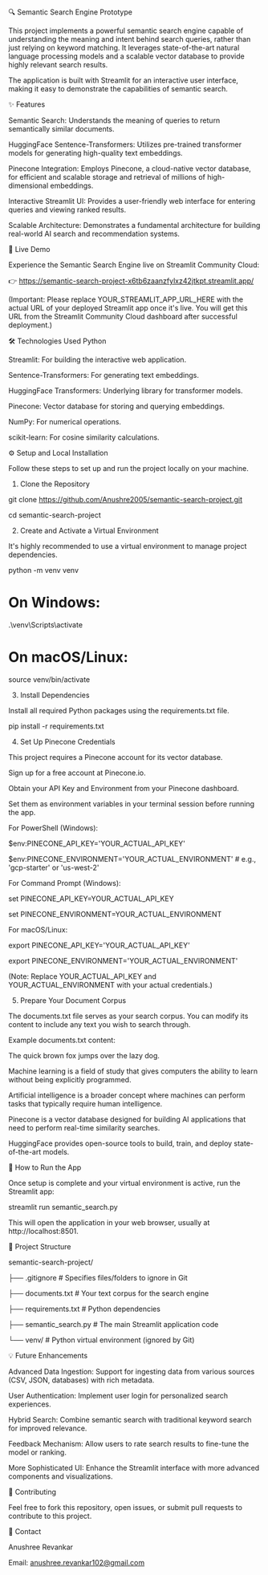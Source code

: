 🔍 Semantic Search Engine Prototype

This project implements a powerful semantic search engine capable of understanding the meaning and intent behind search queries, rather than just relying on keyword matching. It leverages state-of-the-art natural language processing models and a scalable vector database to provide highly relevant search results.

The application is built with Streamlit for an interactive user interface, making it easy to demonstrate the capabilities of semantic search.

✨ Features

Semantic Search: Understands the meaning of queries to return semantically similar documents.

HuggingFace Sentence-Transformers: Utilizes pre-trained transformer models for generating high-quality text embeddings.

Pinecone Integration: Employs Pinecone, a cloud-native vector database, for efficient and scalable storage and retrieval of millions of high-dimensional embeddings.

Interactive Streamlit UI: Provides a user-friendly web interface for entering queries and viewing ranked results.

Scalable Architecture: Demonstrates a fundamental architecture for building real-world AI search and recommendation systems.


🚀 Live Demo

Experience the Semantic Search Engine live on Streamlit Community Cloud:

👉 https://semantic-search-project-x6tb6zaanzfylxz42jtkpt.streamlit.app/

(Important: Please replace YOUR_STREAMLIT_APP_URL_HERE with the actual URL of your deployed Streamlit app once it's live. You will get this URL from the Streamlit Community Cloud dashboard after successful deployment.)


🛠️ Technologies Used
Python

Streamlit: For building the interactive web application.

Sentence-Transformers: For generating text embeddings.

HuggingFace Transformers: Underlying library for transformer models.

Pinecone: Vector database for storing and querying embeddings.

NumPy: For numerical operations.

scikit-learn: For cosine similarity calculations.


⚙️ Setup and Local Installation

Follow these steps to set up and run the project locally on your machine.

1. Clone the Repository

git clone https://github.com/Anushre2005/semantic-search-project.git

cd semantic-search-project

2. Create and Activate a Virtual Environment

It's highly recommended to use a virtual environment to manage project dependencies.

python -m venv venv

# On Windows:

.\venv\Scripts\activate

# On macOS/Linux:

source venv/bin/activate

3. Install Dependencies

Install all required Python packages using the requirements.txt file.

pip install -r requirements.txt

4. Set Up Pinecone Credentials

This project requires a Pinecone account for its vector database.

Sign up for a free account at Pinecone.io.

Obtain your API Key and Environment from your Pinecone dashboard.

Set them as environment variables in your terminal session before running the app.

For PowerShell (Windows):

$env:PINECONE_API_KEY='YOUR_ACTUAL_API_KEY'

$env:PINECONE_ENVIRONMENT='YOUR_ACTUAL_ENVIRONMENT' # e.g., 'gcp-starter' or 'us-west-2'

For Command Prompt (Windows):

set PINECONE_API_KEY=YOUR_ACTUAL_API_KEY

set PINECONE_ENVIRONMENT=YOUR_ACTUAL_ENVIRONMENT

For macOS/Linux:

export PINECONE_API_KEY='YOUR_ACTUAL_API_KEY'

export PINECONE_ENVIRONMENT='YOUR_ACTUAL_ENVIRONMENT'

(Note: Replace YOUR_ACTUAL_API_KEY and YOUR_ACTUAL_ENVIRONMENT with your actual credentials.)

5. Prepare Your Document Corpus

The documents.txt file serves as your search corpus. You can modify its content to include any text you wish to search through.

Example documents.txt content:

The quick brown fox jumps over the lazy dog.

Machine learning is a field of study that gives computers the ability to learn without being explicitly programmed.

Artificial intelligence is a broader concept where machines can perform tasks that typically require human intelligence.

Pinecone is a vector database designed for building AI applications that need to perform real-time similarity searches.

HuggingFace provides open-source tools to build, train, and deploy state-of-the-art models.

🚀 How to Run the App

Once setup is complete and your virtual environment is active, run the Streamlit app:

streamlit run semantic_search.py

This will open the application in your web browser, usually at http://localhost:8501.

📂 Project Structure

semantic-search-project/

├── .gitignore          # Specifies files/folders to ignore in Git

├── documents.txt       # Your text corpus for the search engine

├── requirements.txt    # Python dependencies

├── semantic_search.py  # The main Streamlit application code

└── venv/               # Python virtual environment (ignored by Git)


💡 Future Enhancements

Advanced Data Ingestion: Support for ingesting data from various sources (CSV, JSON, databases) with rich metadata.

User Authentication: Implement user login for personalized search experiences.

Hybrid Search: Combine semantic search with traditional keyword search for improved relevance.

Feedback Mechanism: Allow users to rate search results to fine-tune the model or ranking.

More Sophisticated UI: Enhance the Streamlit interface with more advanced components and visualizations.

🤝 Contributing

Feel free to fork this repository, open issues, or submit pull requests to contribute to this project.

📧 Contact

Anushree Revankar

Email: anushree.revankar102@gmail.com
